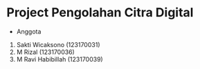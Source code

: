 # Project Pengolahan Citra Digital

- Anggota  
 1. Sakti Wicaksono (123170031)
 2. M Rizal (123170036)
 3. M Ravi Habibillah (123170039)